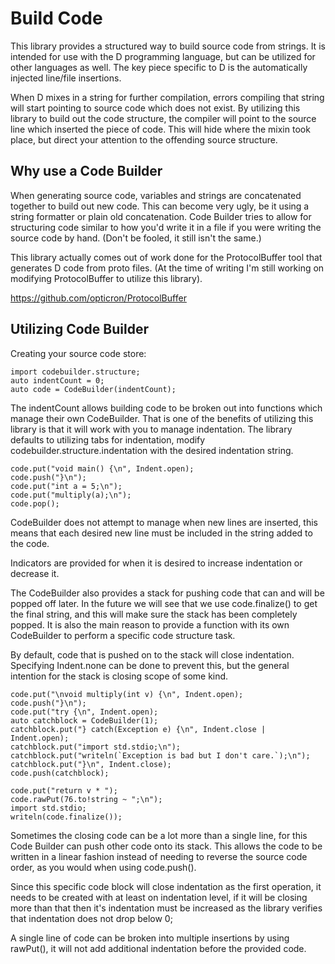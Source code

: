 # Build Code
This library provides a structured way to build source code from strings. It is intended for use with the D programming language, but can be utilized for other languages as well. The key piece specific to D is the automatically injected line/file insertions.

When D mixes in a string for further compilation, errors compiling that string will start pointing to source code which does not exist. By utilizing this library to build out the code structure, the compiler will point to the source line which inserted the piece of code. This will hide where the mixin took place, but direct your attention to the offending source structure.

## Why use a Code Builder
When generating source code, variables and strings are concatenated together to build out new code. This can become very ugly, be it using a string formatter or plain old concatenation. Code Builder tries to allow for structuring code similar to how you'd write it in a file if you were writing the source code by hand. (Don't be fooled, it still isn't the same.)

This library actually comes out of work done for the ProtocolBuffer tool that generates D code from proto files. (At the time of writing I'm still working on modifying ProtocolBuffer to utilize this library).

https://github.com/opticron/ProtocolBuffer

## Utilizing Code Builder
Creating your source code store:

```
import codebuilder.structure;
auto indentCount = 0;
auto code = CodeBuilder(indentCount);
```

The indentCount allows building code to be broken out into functions which manage their own CodeBuilder. That is one of the benefits of utilizing this library is that it will work with you to manage indentation. The library defaults to utilizing tabs for indentation, modify codebuilder.structure.indentation with the desired indentation string.

```
code.put("void main() {\n", Indent.open);
code.push("}\n");
code.put("int a = 5;\n");
code.put("multiply(a);\n");
code.pop();
```

CodeBuilder does not attempt to manage when new lines are inserted, this means that each desired new line must be included in the string added to the code.

Indicators are provided for when it is desired to increase indentation or decrease it.

The CodeBuilder also provides a stack for pushing code that can and will be popped off later. In the future we will see that we use code.finalize() to get the final string, and this will make sure the stack has been completely popped. It is also the main reason to provide a function with its own CodeBuilder to perform a specific code structure task.

By default, code that is pushed on to the stack will close indentation. Specifying Indent.none can be done to prevent this, but the general intention for the stack is closing scope of some kind.

```
code.put("\nvoid multiply(int v) {\n", Indent.open);
code.push("}\n");
code.put("try {\n", Indent.open);
auto catchblock = CodeBuilder(1);
catchblock.put("} catch(Exception e) {\n", Indent.close | Indent.open);
catchblock.put("import std.stdio;\n");
catchblock.put("writeln(`Exception is bad but I don't care.`);\n");
catchblock.put("}\n", Indent.close);
code.push(catchblock);

code.put("return v * ");
code.rawPut(76.to!string ~ ";\n");
import std.stdio;
writeln(code.finalize());
```

Sometimes the closing code can be a lot more than a single line, for this Code Builder can push other code onto its stack. This allows the code to be written in a linear fashion instead of needing to reverse the source code order, as you would when using code.push().

Since this specific code block will close indentation as the first operation, it needs to be created with at least on indentation level, if it will be closing more than that then it's indentation must be increased as the library verifies that indentation does not drop below 0;

A single line of code can be broken into multiple insertions by using rawPut(), it will not add additional indentation before the provided code.
